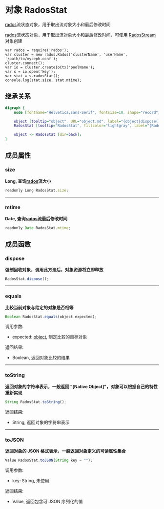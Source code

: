 # 对象 RadosStat
[rados](../../module/ifs/rados.md)流状态对象，用于取出流对象大小和最后修改时间

[rados](../../module/ifs/rados.md)流状态对象，用于取出流对象大小和最后修改时间，可使用 [RadosStream](RadosStream.md) 对象创建
```
var rados = require('rados');
var cluster = new rados.Rados('clusterName', 'userName', '/path/to/myceph.conf');
cluster.connect();
var io = cluster.createIoCtx('poolName');
var s = io.open('key');
var stat = s.radosStat();
console.log(stat.size, stat.mtime);
```

## 继承关系
```dot
digraph {
    node [fontname="Helvetica,sans-Serif", fontsize=10, shape="record", style="filled", fillcolor="white"];

    object [tooltip="object", URL="object.md", label="{object|dispose()\lequals()\ltoString()\ltoJSON()\l}"];
    RadosStat [tooltip="RadosStat", fillcolor="lightgray", label="{RadosStat|size\lmtime\l}"];

    object -> RadosStat [dir=back];
}
```

## 成员属性
        
### size
**Long, 查询[rados](../../module/ifs/rados.md)流大小**

```JavaScript
readonly Long RadosStat.size;
```

--------------------------
### mtime
**Date, 查询[rados](../../module/ifs/rados.md)流最后修改时间**

```JavaScript
readonly Date RadosStat.mtime;
```

## 成员函数
        
### dispose
**强制回收对象，调用此方法后，对象资源将立即释放**

```JavaScript
RadosStat.dispose();
```

--------------------------
### equals
**比较当前对象与给定的对象是否相等**

```JavaScript
Boolean RadosStat.equals(object expected);
```

调用参数:
* expected: [object](object.md), 制定比较的目标对象

返回结果:
* Boolean, 返回对象比较的结果

--------------------------
### toString
**返回对象的字符串表示，一般返回 "[Native Object]"，对象可以根据自己的特性重新实现**

```JavaScript
String RadosStat.toString();
```

返回结果:
* String, 返回对象的字符串表示

--------------------------
### toJSON
**返回对象的 JSON 格式表示，一般返回对象定义的可读属性集合**

```JavaScript
Value RadosStat.toJSON(String key = "");
```

调用参数:
* key: String, 未使用

返回结果:
* Value, 返回包含可 JSON 序列化的值


